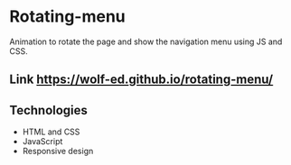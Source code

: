 # Rotating-menu
Animation to rotate the page and show the navigation menu using JS and CSS.

## Link **https://wolf-ed.github.io/rotating-menu/**

## Technologies

* HTML and CSS
* JavaScript
* Responsive design
